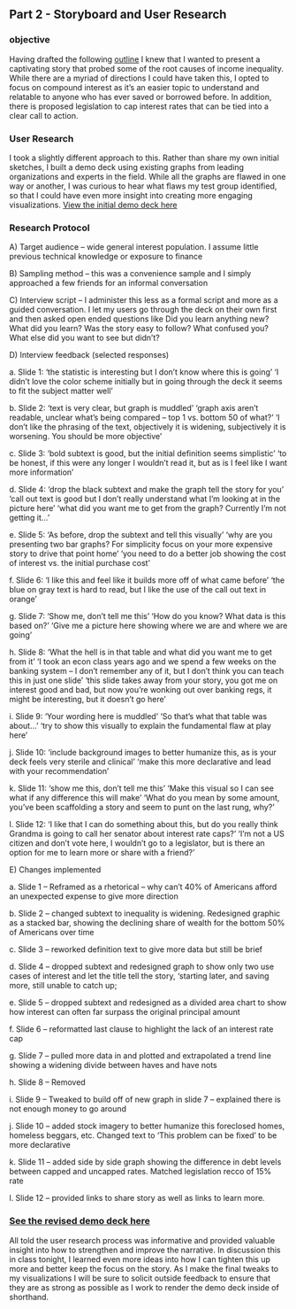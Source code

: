 ## Part 2  - Storyboard and User Research
### objective
Having drafted the following [outline](https://drive.google.com/file/d/1uWK4O_bypTyF-28xvB8eca0YlWpUS2Jg/view?usp=sharing) I knew that I wanted to present a captivating story that probed some of the root causes of income inequality.  While there are a myriad of directions I could have taken this, I opted to focus on compound interest as it’s an easier topic to understand and relatable to anyone who has ever saved or borrowed before.  In addition, there is proposed legislation to cap interest rates that can be tied into a clear call to action.  
### User Research
I took a slightly different approach to this.  Rather than share my own initial sketches, I built a demo deck using existing graphs from leading organizations and experts in the field.  While all the graphs are flawed in one way or another, I was curious to hear what flaws my test group identified, so that I could have even more insight into creating more engaging visualizations. 
[View the initial demo deck here]( https://docs.google.com/presentation/d/1UjZY-l_w5ytnGL9I7zQBENCk0J0zH1X6_kiaXdlXFRo/edit?usp=sharing)

### Research Protocol 
A)	Target audience – wide general interest population.  I assume little previous technical knowledge or exposure to finance

B)	Sampling method – this was a convenience sample and I simply approached a few friends for an informal conversation

C)	Interview script – I administer this less as a formal script and more as a guided conversation.  I let my users go through the deck on their own first and then asked open ended questions like Did you learn anything new? What did you learn? Was the story easy to follow? What confused you? What else did you want to see but didn’t? 

D)	Interview feedback (selected responses)

a.	Slide 1: ‘the statistic is interesting but I don’t know where this is going’  ‘I didn’t love the color scheme initially but in going through the deck it seems to fit the subject matter well’

b.	Slide 2: ‘text is very clear, but graph is muddled’ ‘graph axis aren’t readable, unclear what’s being compared – top 1 vs. bottom 50 of what?’ ‘I don’t like the phrasing of the text, objectively it is widening, subjectively it is worsening.  You should be more objective’

c.	Slide 3: ‘bold subtext is good, but the initial definition seems simplistic’ ‘to be honest, if this were any longer I wouldn’t read it, but as is I feel like I want more information’ 

d.	Slide 4: ‘drop the black subtext and make the graph tell the story for you’ ‘call out text is good but I don’t really understand what I’m looking at in the picture here’ ‘what did you want me to get from the graph? Currently I’m not getting it…’

e.	Slide 5: ‘As before, drop the subtext and tell this visually’ ‘why are you presenting two bar graphs? For simplicity focus on your more expensive story to drive that point home’ ‘you need to do a better job showing the cost of interest vs. the initial purchase cost’

f.	Slide 6: ‘I like this and feel like it builds more off of what came before’ ‘the blue on gray text is hard to read, but I like the use of the call out text in orange’ 

g.	Slide 7: ‘Show me, don’t tell me this’ ‘How do you know? What data is this based on?’ ‘Give me a picture here showing where we are and where we are going’ 

h.	Slide 8: ‘What the hell is in that table and what did you want me to get from it’ ‘I took an econ class years ago and we spend a few weeks on the banking system – I don’t remember any of it, but I don’t think you can teach this in just one slide’ ‘this slide takes away from your story, you got me on interest good and bad, but now you’re wonking out over banking regs, it might be interesting, but it doesn’t go here’ 

i.	Slide 9: ‘Your wording here is muddled’ ‘So that’s what that table was about…’ ‘try to show this visually to explain the fundamental flaw at play here’ 

j.	Slide 10: ‘include background images to better humanize this, as is your deck feels very sterile and clinical’ ‘make this more declarative and lead with your recommendation’ 

k.	Slide 11: ‘show me this, don’t tell me this’ ‘Make this visual so I can see what if any difference this will make’ ‘What do you mean by some amount, you’ve been scaffolding a story and seem to punt on the last rung, why?’

l.	Slide 12: ‘I like that I can do something about this, but do you really think Grandma is going to call her senator about interest rate caps?’ ‘I’m not a US citizen and don’t vote here, I wouldn’t go to a legislator, but is there an option for me to learn more or share with a friend?’ 

E)	Changes implemented

a.	Slide 1 –  Reframed as a rhetorical – why can’t 40% of Americans afford an unexpected expense to give more direction  

b.	Slide 2 – changed subtext to inequality is widening.  Redesigned graphic as a stacked bar, showing the declining share of wealth for the bottom 50% of Americans over time 

c.	Slide 3 – reworked definition text to give more data but still be brief

d.	Slide 4 –  dropped subtext and redesigned graph to show only two use cases of interest and let the title tell the story, ‘starting later, and saving more, still unable to catch up; 

e.	Slide 5 – dropped subtext and redesigned as a divided area chart to show how interest can often far surpass the original principal amount 

f.	Slide 6 – reformatted last clause to highlight the lack of an interest rate cap 

g.	Slide 7 – pulled more data in and plotted and extrapolated a trend line showing a widening divide between haves and have nots 

h.	Slide 8 – Removed 

i.	Slide 9 – Tweaked to build off of new graph in slide 7 – explained there is not enough money to go around

j.	Slide 10 – added stock imagery to better humanize this foreclosed homes, homeless beggars, etc.  Changed text to ‘This problem can be fixed’ to be more declarative 

k.	Slide 11 –  added side by side graph showing the difference in debt levels between capped and uncapped rates.  Matched legislation recco of 15% rate

l.	Slide 12 – provided links to share story as well as links to learn more. 

### [See the revised demo deck here]( https://docs.google.com/presentation/d/1URoDDNNUkqWkGiTfZ6Fh4-TNiRD1alUM45TkumG_9yE/edit?usp=sharing)

All told the user research process was informative and provided valuable insight into how to strengthen and improve the narrative.  In discussion this in class tonight, I learned even more ideas into how I can tighten this up more and better keep the focus on the story.  As I make the final tweaks to my visualizations I will be sure to solicit outside feedback to ensure that they are as strong as possible as I work to render the demo deck inside of shorthand.  

